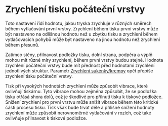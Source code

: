 Zrychlení tisku počáteční vrstvy
====
Toto nastavení řídí hodnotu, jakou tryska zrychluje v různých směrech během vytlačování první vrstvy. Zrychlení během tisku první vrstvy může být nastaveno na odlišnou hodnotu než u zbytku tisku a zrychlení během vytlačovacích pohybů může být nastaveno na jinou hodnotu než zrychlení během přesunů. 

Zatímco stěny, přilnavost podložky tisku, dolní strana, podpěra a výplň mohou mít různé míry zrychlení, během první vrstvy budou stejné. Hodnota zrychlení počáteční vrstvy bude mít přednost před hodnotami zrychlení jednotlivých struktur. Parametr [Zrychlení sukénky/krempy](acceleration_skirt_brim.md) opět přepíše zrychlení tisku počáteční vrstvy.

Tisk při vysokých hodnotách zrychlení může způsobit vibrace, které ovlivňují tiskárnu. Tyto vibrace mohou zejména způsobit, že se podložka tisku otřásá shora dolů, což je škodlivé pro přilnutí tisku k tiskové podložce. Snížení zrychlení pro první vrstvu může snížit vibrace během této kritické části procesu tisku. Tisk však bude trvat déle a přílišné snížení hodnoty zrychlení může způsobit nerovnoměrné vytlačování v rozích, což také ovlivňuje přilnavost k tiskové podložce.